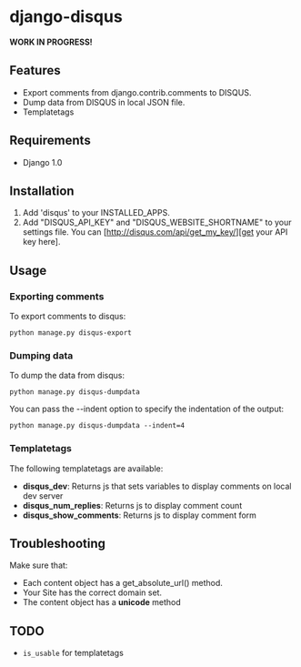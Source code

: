 # django-disqus

**WORK IN PROGRESS!**

## Features

* Export comments from django.contrib.comments to DISQUS.
* Dump data from DISQUS in local JSON file.
* Templatetags

## Requirements

 * Django 1.0

## Installation

1. Add 'disqus' to your INSTALLED\_APPS.
2. Add "DISQUS\_API\_KEY" and "DISQUS\_WEBSITE\_SHORTNAME" to your settings file. You can [http://disqus.com/api/get_my_key/][get your API key here].

## Usage

### Exporting comments

To export comments to disqus:

    python manage.py disqus-export

### Dumping data

To dump the data from disqus:
    
    python manage.py disqus-dumpdata

You can pass the --indent option to specify the indentation of the output:
    
    python manage.py disqus-dumpdata --indent=4

### Templatetags

The following templatetags are available:
    
- **disqus\_dev**: Returns js that sets variables to display comments on local dev server
- **disqus\_num\_replies**: Returns js to display comment count
- **disqus\_show\_comments**: Returns js to display comment form
    
## Troubleshooting

Make sure that:

* Each content object has a get\_absolute\_url() method.
* Your Site has the correct domain set.
* The content object has a __unicode__ method

## TODO

* `is_usable` for templatetags
